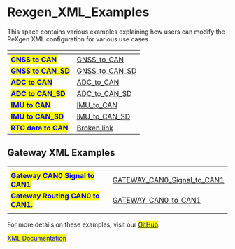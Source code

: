 # Rexgen\_XML\_Examples

This space contains various examples explaining how users can modify the ReXgen XML configuration for various use cases.

<table data-view="cards"><thead><tr><th></th><th data-hidden data-card-target data-type="content-ref"></th></tr></thead><tbody><tr><td><mark style="color:blue;"><strong>GNSS to CAN</strong></mark></td><td><a href="GNSS_to_CAN/">GNSS_to_CAN</a></td></tr><tr><td><mark style="color:blue;"><strong>GNSS to CAN_SD</strong></mark></td><td><a href="GNSS_to_CAN_SD/">GNSS_to_CAN_SD</a></td></tr><tr><td><mark style="color:blue;"><strong>ADC to CAN</strong></mark></td><td><a href="ADC_to_CAN/">ADC_to_CAN</a></td></tr><tr><td><mark style="color:blue;"><strong>ADC to CAN_SD</strong></mark></td><td><a href="ADC_to_CAN_SD/">ADC_to_CAN_SD</a></td></tr><tr><td><mark style="color:blue;"><strong>IMU to CAN</strong></mark></td><td><a href="IMU_to_CAN/">IMU_to_CAN</a></td></tr><tr><td><mark style="color:blue;"><strong>IMU to CAN_SD</strong></mark></td><td><a href="IMU_to_CAN_SD/">IMU_to_CAN_SD</a></td></tr><tr><td><mark style="color:blue;"><strong>RTC data to CAN</strong></mark></td><td><a href="broken-reference">Broken link</a></td></tr></tbody></table>

## Gateway XML Examples

<table data-view="cards"><thead><tr><th></th><th data-hidden data-card-target data-type="content-ref"></th></tr></thead><tbody><tr><td><mark style="color:blue;"><strong>Gateway CAN0 Signal to CAN1</strong></mark></td><td><a href="GATEWAY_CAN0_Signal_to_CAN1/">GATEWAY_CAN0_Signal_to_CAN1</a></td></tr><tr><td><mark style="color:blue;"><strong>Gateway Routing CAN0 to CAN1.</strong></mark></td><td><a href="GATEWAY_CAN0_to_CAN1/">GATEWAY_CAN0_to_CAN1</a></td></tr><tr><td></td><td></td></tr></tbody></table>

For more details on these examples, visit our [<mark style="color:blue;">GitHub</mark>](https://github.com/InfluxTechnology/Rexgen\_XML\_Examples).

[<mark style="color:blue;">XML Documentation</mark>](http://127.0.0.1:5000/o/HhTfJJOHHF3lfqYUgSrl/s/JyTQxtiSJQ0uJl8WwrN8/)&#x20;
